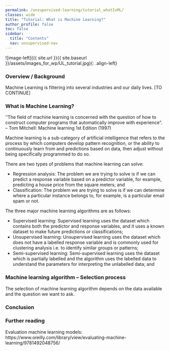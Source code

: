 ```yaml
---
permalink: /unsupervised-learning/tutorial_whatIsML/
classes: wide
title: "Tutorial: What is Machine Learning?"
author_profile: false
toc: false
sidebar:
  title: "Contents"
  nav: unsupervised-nav
---
```



![image-left]({{ site.url }}{{ site.baseurl }}/assets/images_for_wp/UL_tutorial.jpg){: .align-left}


<h3>Overview / Background</h3>
Machine Learning is filtering into several industries and our daily lives.  [TO CONTINUE]

<h3>What is Machine Learning?</h3>

’’The field of machine learning is concerned with the question of how to construct computer programs that automatically improve with experience”.  – Tom Mitchell: Machine learning 1st Edition (1997)

Machine learning is a sub-category of artificial intelligence that refers to the process by which computers develop pattern recognition, or the ability to continuously learn from and predictions based on data, then adjust without being specifically programmed to do so. 

There are two types of problems that machine learning can solve:
*	Regression analysis: The problem we are trying to solve is if we can predict a response variable based on a predictor variable, for example, predicting a house price from the square meters; and 
*	Classification: The problem we are trying to solve is if we can determine where a particular instance belongs to, for example, is a particular email spam or not.

The three major machine learning algorithms are as follows:
*	Supervised learning: Supervised learning uses the dataset which contains both the predictor and response variables, and it uses a known dataset to make future predictions or classifications;
*	Unsupervised learning: Unsupervised learning uses the dataset which does not have a labelled response variable and is commonly used for clustering analysis i.e. to identify similar groups or patterns;
*	Semi-supervised learning: Semi-supervised learning uses the dataset which is partially labelled and the algorithm uses the labelled data to understand the parameters for interpreting the unlabelled data; and

<h3>Machine learning algorithm – Selection process</h3>
The selection of machine learning algorithm depends on the data available and the question we want to ask.



<h3>Conclusion</h3>

<h3>Further reading </h3>
Evaluation machine learning models: https://www.oreilly.com/library/view/evaluating-machine-learning/9781492048756/
